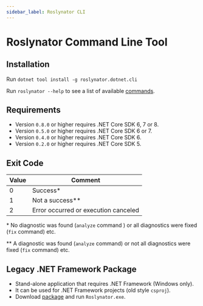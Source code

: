```yaml
---
sidebar_label: Roslynator CLI
---
```


# Roslynator Command Line Tool

## Installation

Run `dotnet tool install -g roslynator.dotnet.cli`

Run `roslynator --help` to see a list of available [commands](./cli/category/commands).

## Requirements

- Version `0.8.0` or higher requires .NET Core SDK 6, 7 or 8.
- Version `0.5.0` or higher requires .NET Core SDK 6 or 7.
- Version `0.4.0` or higher requires .NET Core SDK 6.
- Version `0.2.0` or higher requires .NET Core SDK 5.

## Exit Code

Value | Comment
--- | ---
0 | Success\*
1 | Not a success\*\*
2 | Error occurred or execution canceled

\* No diagnostic was found (`analyze` command ) or all diagnostics were fixed (`fix` command) etc.

\*\* A diagnostic was found (`analyze` command) or not all diagnostics were fixed (`fix` command) etc.

## Legacy .NET Framework Package

- Stand-alone application that requires .NET Framework (Windows only).
- It can be used for .NET Framework projects (old style `csproj`).
- Download [package](https://www.nuget.org/packages/Roslynator.CommandLine) and run `Roslynator.exe`.
